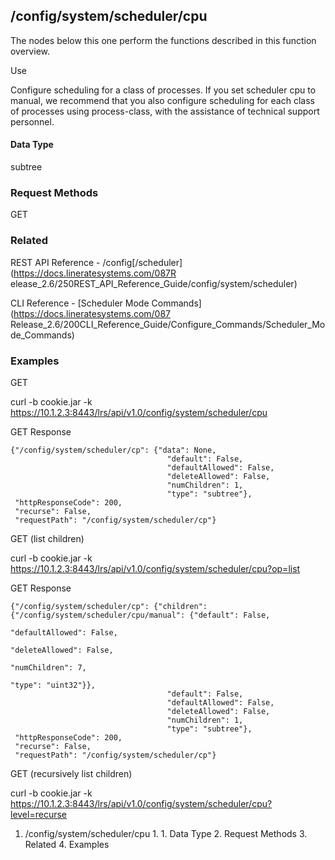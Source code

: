 ## /config/system/scheduler/cpu

The nodes below this one perform the functions described in this function
overview.

Use

Configure scheduling for a class of processes. If you set scheduler cpu to
manual, we recommend that you also configure scheduling for each class of
processes using process-class, with the assistance of technical support
personnel.

#### Data Type

subtree

### Request Methods

GET

### Related

REST API Reference - /config[/scheduler](https://docs.lineratesystems.com/087R
elease_2.6/250REST_API_Reference_Guide/config/system/scheduler)

CLI Reference - [Scheduler Mode Commands](https://docs.lineratesystems.com/087
Release_2.6/200CLI_Reference_Guide/Configure_Commands/Scheduler_Mode_Commands)

### Examples

GET

curl -b cookie.jar -k
https://10.1.2.3:8443/lrs/api/v1.0/config/system/scheduler/cpu

GET Response

    
    {"/config/system/scheduler/cp": {"data": None,
                                       "default": False,
                                       "defaultAllowed": False,
                                       "deleteAllowed": False,
                                       "numChildren": 1,
                                       "type": "subtree"},
     "httpResponseCode": 200,
     "recurse": False,
     "requestPath": "/config/system/scheduler/cp"}
    

GET (list children)

curl -b cookie.jar -k
https://10.1.2.3:8443/lrs/api/v1.0/config/system/scheduler/cpu?op=list

GET Response

    
    {"/config/system/scheduler/cp": {"children": {"/config/system/scheduler/cpu/manual": {"default": False,
                                                                                              "defaultAllowed": False,
                                                                                              "deleteAllowed": False,
                                                                                              "numChildren": 7,
                                                                                              "type": "uint32"}},
                                       "default": False,
                                       "defaultAllowed": False,
                                       "deleteAllowed": False,
                                       "numChildren": 1,
                                       "type": "subtree"},
     "httpResponseCode": 200,
     "recurse": False,
     "requestPath": "/config/system/scheduler/cp"}
    

GET (recursively list children)

curl -b cookie.jar -k
https://10.1.2.3:8443/lrs/api/v1.0/config/system/scheduler/cpu?level=recurse

  1. /config/system/scheduler/cpu
    1.       1. Data Type
    2. Request Methods
    3. Related
    4. Examples

